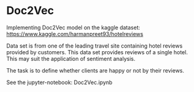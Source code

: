 # Doc2Vec

Implementing Doc2Vec model on the kaggle dataset: https://www.kaggle.com/harmanpreet93/hotelreviews

Data set is from one of the leading travel site containing hotel reviews provided by customers. This data set provides reviews of a single hotel. This may suit the application of sentiment analysis.

The task is to define whether clients are happy or not by their reviews.

See the jupyter-notebook: Doc2Vec.ipynb
